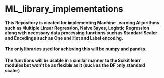 # ML_library_implementations
#### This Repository is created for implementing Machine Learning Algorithms such as Multiple Linear Regression, Naive Bayes, Logistic Regression along with necessary data processing functions such as Standard Scaler and Encodings such as One and Hot and Label encoding.
#### The only libraries used for achieving this will be numpy and pandas. 
#### The functions will be usable in a similar manner to the Scikit learn modules but won't be as flexible as it (such as the DF only standard scaler)
